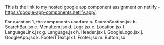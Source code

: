 This is the link to my hosted google app component assignment on netlify - https://google-app-components.netlify.app/.

For question 1, the components used are
a. SearchSection.jsx
b. SearchBar.jsx
c. MenuItem.jsx
d. Logo.jsx
e. Location.jsx
f. LanguageLink.jsx
g. Language.jsx
h. Header.jsx
i. GoogleLogo.jsx
j. GoogleApp.jsx
k. FooterTText.jsx
l. Footer.jsx
m. Button.jsx
